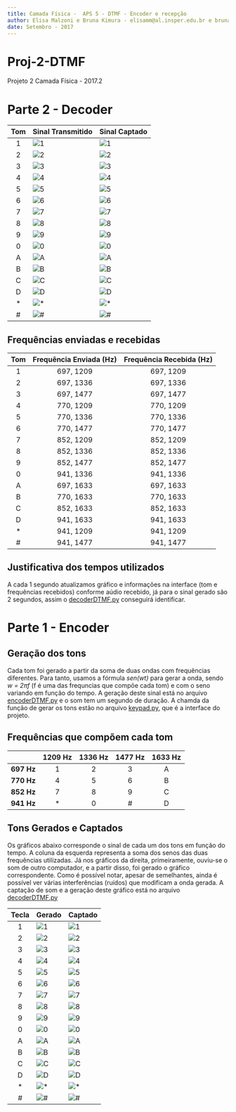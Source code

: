 ```yaml
---
title: Camada Física -  APS 5 - DTMF - Encoder e recepção
author: Elisa Malzoni e Bruna Kimura - elisamm@al.insper.edu.br e brunamk@al.insper.edu.br
date: Setembro - 2017
---
```



# Proj-2-DTMF
Projeto 2 Camada Física - 2017.2
# Parte 2 - Decoder

| Tom   | Sinal Transmitido       |Sinal Captado         |
|:-----:|-------------------------|----------------------|
|1      | ![1](img/1d.png)        |![1](img/1f.png)      |
|2      | ![2](img/2d.png)        |![2](img/2f.png)      |
|3      | ![3](img/3d.png)        |![3](img/3f.png)      |
|4      | ![4](img/4d.png)        |![4](img/4f.png)      |
|5      | ![5](img/5d.png)        |![5](img/5f.png)      |
|6      | ![6](img/6d.png)        |![6](img/6f.png)      |
|7      | ![7](img/7d.png)        |![7](img/7f.png)      |
|8      | ![8](img/8d.png)        |![8](img/8f.png)      |
|9      | ![9](img/9d.png)        |![9](img/9f.png)      | 
|0      | ![0](img/0d.png)        |![0](img/0f.png)      |
|A      | ![A](img/azaod.png)       |![A](img/af.png)      |
|B      | ![B](img/bd.png)        |![B](img/bf.png)      |
|C      | ![C](img/cd.png)        |![C](img/cf.png)      |
|D      | ![D](img/dd.png)        |![D](img/df.png)      |
|*      | ![*](img/estrelad.png)  |![*](img/hashf.png)   |
|#      | ![#](img/hashd.png)     |![#](img/estrelaf.png)|


## Frequências enviadas e recebidas
| Tom   | Frequência Enviada (Hz) |Frequência Recebida (Hz)|
|:-----:|:-----------------------:|:----------------------:|
|1      |697, 1209                |697, 1209               |
|2      |697, 1336                |697, 1336               |
|3      |697, 1477                |697, 1477               |
|4      |770, 1209                |770, 1209               |
|5      |770, 1336                |770, 1336               |
|6      |770, 1477                |770, 1477               |
|7      |852, 1209                |852, 1209               |
|8      |852, 1336                |852, 1336               |
|9      |852, 1477                |852, 1477               | 
|0      |941, 1336                |941, 1336               |
|A      |697, 1633                |697, 1633               |
|B      |770, 1633                |770, 1633               |
|C      |852, 1633                |852, 1633               |
|D      |941, 1633                |941, 1633               |
|*      |941, 1209                |941, 1209               |
|#      |941, 1477                |941, 1477               |

## Justificativa dos tempos utilizados
A cada 1 segundo atualizamos gráfico e informações na interface (tom e frequências recebidos) conforme aúdio recebido, já para o sinal gerado são 2 segundos, assim o [decoderDTMF.py](https://github.com/elisamalzoni/Proj-2-DTMF/blob/master/decoderDTMF.py) conseguirá identificar. 

# Parte 1 - Encoder
## Geração dos tons

Cada tom foi gerado a partir da soma de duas ondas com frequências diferentes. Para tanto, usamos a fórmula *sen(wt)* para gerar a onda, sendo *w = 2πf* (f é uma das frequncias que compõe cada tom) e com o seno variando em função do tempo. A geração deste sinal está no arquivo [encoderDTMF.py](https://github.com/elisamalzoni/Proj-2-DTMF/blob/master/encoderDTMF.py) e o som tem um segundo de duração. A chamda da função de gerar os tons estão no arquivo [keypad.py](https://github.com/elisamalzoni/Proj-2-DTMF/blob/master/keypad.py), que é a interface do projeto.

## Frequências que compõem cada tom
|             |1209 Hz  |1336 Hz  |1477 Hz  |1633 Hz  |
|:-----------:|:-------:|:-------:|:-------:|:-------:|
|**697 Hz**   |1        |2        |3        |A        |
|**770 Hz**   |4        |5        |6        |B        |
|**852 Hz**   |7        |8        |9        |C        |
|**941 Hz**   |*        |0        |#        |D        |


## Tons Gerados e Captados

Os gráficos abaixo corresponde o sinal de cada um dos tons em função do tempo. A coluna da esquerda representa a soma dos senos das duas frequências utilizadas. Já nos gráficos da direita, primeiramente, ouviu-se o som de outro computador, e a partir disso, foi gerado o gráfico correspondente. Como é possível notar, apesar de semelhantes, ainda é possível ver várias interferências (ruídos) que modificam a onda gerada. A captação de som e a geração deste gráfico está no arquivo [decoderDTMF.py](https://github.com/elisamalzoni/Proj-2-DTMF/blob/master/decoderDTMF.py)

| Tecla | Gerado                  |Captado               |
|:-----:|-------------------------|----------------------|
|1      | ![1](img/1e.png)        |![1](img/1.png)       |
|2      | ![2](img/2e.png)        |![2](img/2.png)       |
|3      | ![3](img/3e.png)        |![3](img/3.png)       |
|4      | ![4](img/4e.png)        |![4](img/4.png)       |
|5      | ![5](img/5e.png)        |![5](img/5.png)       |
|6      | ![6](img/6e.png)        |![6](img/6.png)       |
|7      | ![7](img/7e.png)        |![7](img/7.png)       |
|8      | ![8](img/8e.png)        |![8](img/8.png)       |
|9      | ![9](img/9e.png)        |![9](img/9.png)       | 
|0      | ![0](img/0e.png)        |![0](img/0.png)       |
|A      | ![A](img/ae.png)        |![A](img/a.png)       |
|B      | ![B](img/be.png)        |![B](img/b.png)       |
|C      | ![C](img/ce.png)        |![C](img/c.png)       |
|D      | ![D](img/de.png)        |![D](img/d.png)       |
|*      | ![*](img/estrelae.png)  |![*](img/hash.png)    |
|#      | ![#](img/hashe.png)     |![#](img/estrela.png) |
